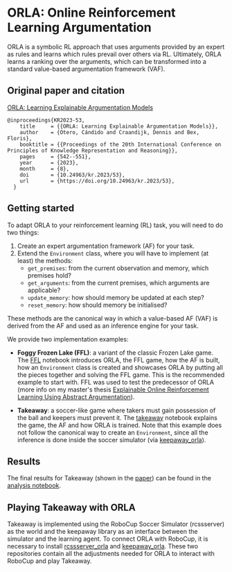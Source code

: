 # ORLA: Online Reinforcement Learning Argumentation
ORLA is a symbolic RL approach that uses arguments provided by an expert as rules and learns which rules prevail over others via RL. Ultimately, ORLA learns a ranking over the arguments, which can be transformed into a standard value-based argumentation framework (VAF).

## Original paper and citation
[ORLA: Learning Explainable Argumentation Models](https://doi.org/10.24963/kr.2023/53)
```
@inproceedings{KR2023-53,
    title     = {{ORLA: Learning Explainable Argumentation Models}},
    author    = {Otero, Cándido and Craandijk, Dennis and Bex, Floris},
    booktitle = {{Proceedings of the 20th International Conference on Principles of Knowledge Representation and Reasoning}},
    pages     = {542--551},
    year      = {2023},
    month     = {8},
    doi       = {10.24963/kr.2023/53},
    url       = {https://doi.org/10.24963/kr.2023/53},
  }
```

## Getting started
To adapt ORLA to your reinforcement learning (RL) task, you will need to do two things:
1. Create an expert argumentation framework (AF) for your task.
2. Extend the `Environment` class, where you will have to implement (at least) the methods:
    - ``get_premises``: from the current observation and memory, which premises hold?
    - ``get_arguments``: from the current premises, which arguments are applicable?
    - ``update_memory``: how should memory be updated at each step?
    - ``reset_memory``: how should memory be initialised?

These methods are the canonical way in which a value-based AF (VAF) is derived from the AF and used as an inference engine for your task.

We provide two implementation examples:
- **Foggy Frozen Lake (FFL)**: a variant of the classic Frozen Lake game. The [FFL](src/FFL.ipynb) notebook introduces ORLA, the FFL game, how the AF is built, how an `Environment` class is created and showcases ORLA by putting all the pieces together and solving the FFL game. This is the recommended example to start with. FFL was used to test the predecessor of ORLA (more info on my master's thesis [Explainable Online Reinforcement Learning Using Abstract Argumentation](https://studenttheses.uu.nl/handle/20.500.12932/43012)).

- **Takeaway**: a soccer-like game where takers must gain possession of the ball and keepers must prevent it. The [takeaway](src/takeaway.ipynb) notebook explains the game, the AF and how ORLA is trained. Note that this example does not follow the canonical way to create an `Environment`, since all the inference is done inside the soccer simulator (via [keepaway_orla](https://github.com/omcandido/keepaway_orla)).

## Results
The final results for Takeaway (shown in the [paper](https://doi.org/10.24963/kr.2023/53)) can be found in the [analysis notebook](results/analysis.ipynb).

## Playing Takeaway with ORLA
Takeaway is implemented using the RoboCup Soccer Simulator (rcssserver) as the world and the keepaway library as an interface between the simulator and the learning agent. To connect ORLA with RoboCup, it is necessary to install [rcssserver_orla](https://github.com/omcandido/rcssserver_orla) and [keepaway_orla](https://github.com/omcandido/keepaway_orla). These two repositories contain all the adjustments needed for ORLA to interact with RoboCup and play Takeaway.
